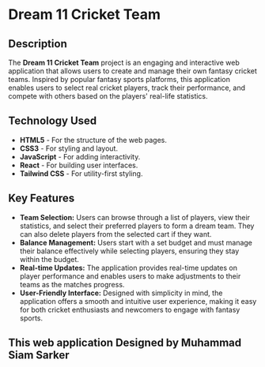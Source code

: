 # Dream 11 Cricket Team

## Description
The **Dream 11 Cricket Team** project is an engaging and interactive web application that allows users to create and manage their own fantasy cricket teams. Inspired by popular fantasy sports platforms, this application enables users to select real cricket players, track their performance, and compete with others based on the players' real-life statistics.

## Technology Used
- **HTML5** - For the structure of the web pages.
- **CSS3** - For styling and layout.
- **JavaScript** - For adding interactivity.
- **React** - For building user interfaces.
- **Tailwind CSS** - For utility-first styling.

## Key Features
- **Team Selection:** Users can browse through a list of players, view their statistics, and select their preferred players to form a dream team. They can also delete players from the selected cart if they want.
- **Balance Management:** Users start with a set budget and must manage their balance effectively while selecting players, ensuring they stay within the budget.
- **Real-time Updates:** The application provides real-time updates on player performance and enables users to make adjustments to their teams as the matches progress.
- **User-Friendly Interface:** Designed with simplicity in mind, the application offers a smooth and intuitive user experience, making it easy for both cricket enthusiasts and newcomers to engage with fantasy sports.

## This web application Designed by Muhammad Siam Sarker
